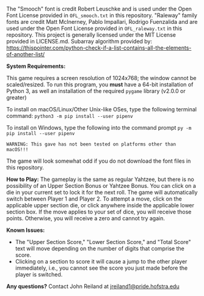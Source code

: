 The "Smooch" font is credit Robert Leuschke and is used under the Open Font License provided in `OFL_smooch.txt` in this repository.
"Raleway" family fonts are credit Matt McInerney, Pablo Impallari, Rodrigo Fuenzalida and are used under the Open Font License provided
in `OFL_raleway.txt` in this repository.
This project is generally licensed under the MIT License provided in LICENSE.md.
Subarray algorithm provided by: https://thispointer.com/python-check-if-a-list-contains-all-the-elements-of-another-list/

__System Requirements:__

This game requires a screen resolution of 1024x768; the window cannot be scaled/resized.
To run this program, you __must__ have a 64-bit installation of Python 3, as well an installation of the required `pygame` library (v2.0.0 or greater)

To install on macOS/Linux/Other Unix-like OSes, type the following terminal command: `python3 -m pip install --user pipenv`

To install on Windows, type the following into the command prompt `py -m pip install --user pipenv`

    WARNING: This gave has not been tested on platforms other than macOS!!!

The game will look somewhat odd if you do not download the font files in this repository.

__How to Play:__ The gameplay is the same as regular Yahtzee, but there is no possibility of an Upper Section Bonus or Yahtzee Bonus.
You can click on a die in your current set to lock it for the next roll. The game will automatically switch between Player 1 and Player 2. To attempt a move, click on the applicable upper section die, or click anywhere inside the applicable lower section box. If the move applies to your set of dice, you will receive those points. Otherwise, you will receive a zero and cannot try again.

__Known Issues:__ 
 - The "Upper Section Score," "Lower Section Score," and "Total Score" text will move depending on the number of digits that comprise the score.
 - Clicking on a section to score it will cause a jump to the other player immediately, i.e., you cannot see the score you just made before the player is switched.

__Any questions?__
    Contact John Reiland at jreiland1@pride.hofstra.edu
